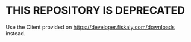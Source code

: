 # THIS REPOSITORY IS DEPRECATED

Use the Client provided on https://developer.fiskaly.com/downloads instead.

